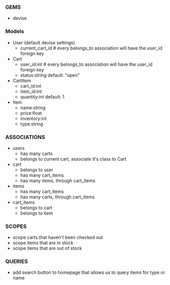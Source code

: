 ### GEMS ###
- devise

### Models ###
- User (default devise settings)
  - current_cart_id # every belongs_to association will have the user_id foreign key
- Cart
  - user_id:int # every belongs_to association will have the user_id foreign key
  - status:string default: "open"
- CartItem
  - cart_id:int
  - item_id:int
  - quantity:int default: 1
- Item
  - name:string
  - price:float
  - inventory:int
  - type:string
### ASSOCIATIONS ###
- users
  - has many carts
  - belongs to current cart, associate it's class to Cart
- cart
  - belongs to user
  - has many cart_items
  - has many items, through cart_items
- items
  - has many cart_items
  - has many carts, through cart_items
- cart_items
  - belongs to cart
  - belongs to item

### SCOPES ###
- scope carts that haven't been checked out
- scope items that are in stock
- scope items that are out of stock

### QUERIES ###
- add search button to homepage that allows us to query items for type or name